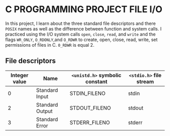 # C PROGRAMMING PROJECT FILE I/O


In this project, I learn about the three standard file descriptors and there `POSIX` names as well as the difference between function and system calls. I
practiced using the I/O system calls `open`, `close`, `read`, and `write`
and the flags `WR_ONLY`, `O_RDONLY`,and `O_RDWR` to create, open, close,
read, write, set permissions of files in C.
`0_RDWR` is equal 2.

## File descriptors

| Integer value                      | Name                                                            |   `<unistd.h>` symbolic constant     | `<stdio.h>` file stream |
| ------------------------- | -------------------------------------------------------------------- | -----------------| --------------|
| 0      | Standard Input       | STDIN_FILENO | stdin   |
| 2      | Standard Output      |   STDOUT_FILENO | stdout |
| 3   | Standard Error | STDERR_FILENO| stderr |
